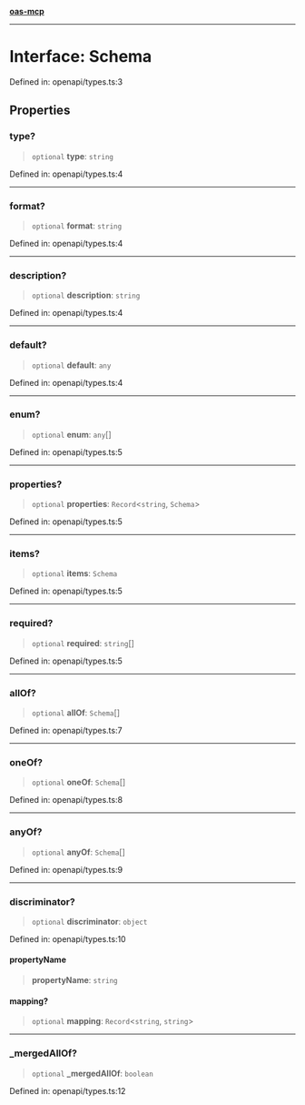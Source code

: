 [**oas-mcp**](../README.md)

***

# Interface: Schema

Defined in: openapi/types.ts:3

## Properties

### type?

> `optional` **type**: `string`

Defined in: openapi/types.ts:4

***

### format?

> `optional` **format**: `string`

Defined in: openapi/types.ts:4

***

### description?

> `optional` **description**: `string`

Defined in: openapi/types.ts:4

***

### default?

> `optional` **default**: `any`

Defined in: openapi/types.ts:4

***

### enum?

> `optional` **enum**: `any`[]

Defined in: openapi/types.ts:5

***

### properties?

> `optional` **properties**: `Record`\<`string`, `Schema`\>

Defined in: openapi/types.ts:5

***

### items?

> `optional` **items**: `Schema`

Defined in: openapi/types.ts:5

***

### required?

> `optional` **required**: `string`[]

Defined in: openapi/types.ts:5

***

### allOf?

> `optional` **allOf**: `Schema`[]

Defined in: openapi/types.ts:7

***

### oneOf?

> `optional` **oneOf**: `Schema`[]

Defined in: openapi/types.ts:8

***

### anyOf?

> `optional` **anyOf**: `Schema`[]

Defined in: openapi/types.ts:9

***

### discriminator?

> `optional` **discriminator**: `object`

Defined in: openapi/types.ts:10

#### propertyName

> **propertyName**: `string`

#### mapping?

> `optional` **mapping**: `Record`\<`string`, `string`\>

***

### \_mergedAllOf?

> `optional` **\_mergedAllOf**: `boolean`

Defined in: openapi/types.ts:12

